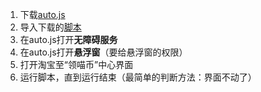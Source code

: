 1. 下载<a href="https://github.com/wkmyws/Taobao_618_coin/blob/master/autojs.apk">auto.js</a>
2. 导入下载的<a href="https://github.com/wkmyws/Taobao_618_coin/blob/master/%E6%B7%98%E5%AE%9D618.js">脚本</a>
3. 在auto.js打开**无障碍服务**
4. 在auto.js打开**悬浮窗**（要给悬浮窗的权限）
5. 打开淘宝至“领喵币”中心界面
6. 运行脚本，直到运行结束（最简单的判断方法：界面不动了）

